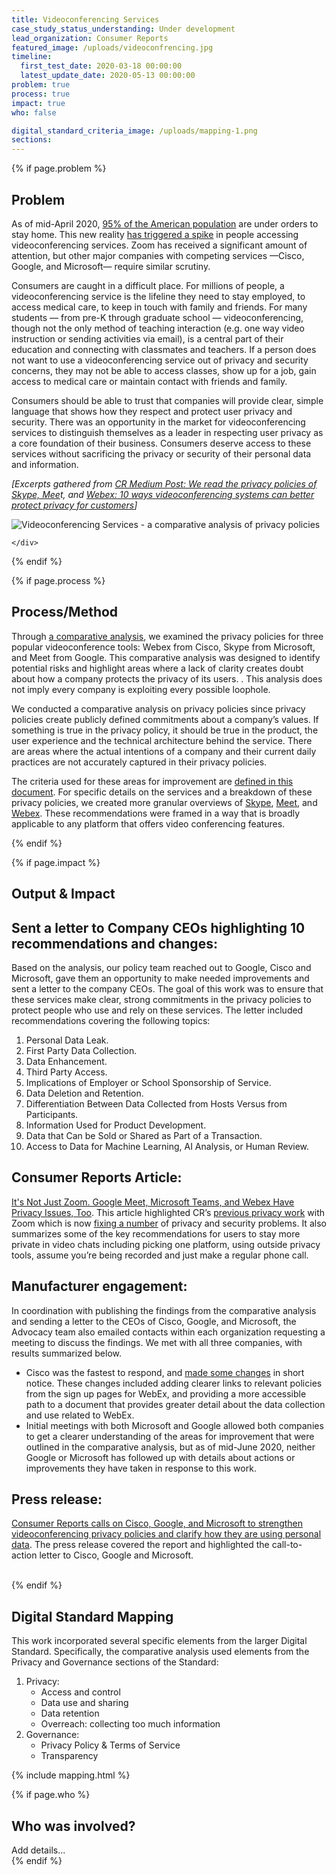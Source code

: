 ```yaml
---
title: Videoconferencing Services
case_study_status_understanding: Under development
lead_organization: Consumer Reports
featured_image: /uploads/videoconfrencing.jpg
timeline:
  first_test_date: 2020-03-18 00:00:00
  latest_update_date: 2020-05-13 00:00:00
problem: true
process: true
impact: true
who: false

digital_standard_criteria_image: /uploads/mapping-1.png
sections:
---
```



{% if page.problem %}
<section class="overflow-visible">
  <div class="container">
    <div class="row case-study-label">
      <div class="col-12 col-lg-4 || d-block  text-lg-right ">
        <div class="sticky-top ">
          <h2 class="editable h1">Problem</h2>
          <div class="editable"></div>
        </div>
      </div>
      <div class="col-12 col-lg-8 ">
        <div class="editable">
    <p>As of mid-April 2020, <a target="_blank" rel="noopener"
    href="https://www.nytimes.com/interactive/2020/us/coronavirus-stay-at-home-order.html">95%
    of the American population</a> are under orders to stay home. This new
    reality <a target="_blank" rel="noopener"
    href="https://www.appannie.com/en/insights/market-data/video-conferencing-apps-surge-coronavirus/">has
    triggered a spike</a> in people accessing videoconferencing services. Zoom
    has received a significant amount of attention, but other major companies
    with competing services &mdash;Cisco, Google, and Microsoft&mdash; require
    similar scrutiny.</p><p>Consumers are caught in a difficult place. For
    millions of people, a videoconferencing service is the lifeline they need to
    stay employed, to access medical care, to keep in touch with family and
    friends. For many students &mdash; from pre-K through graduate school
    &mdash; videoconferencing, though not the only method of teaching
    interaction (e.g. one way video instruction or sending activities via
    email), is a central part of their education and connecting with classmates
    and teachers. If a person does not want to use a videoconferencing service
    out of privacy and security concerns, they may not be able to access
    classes, show up for a job, gain access to medical care or maintain contact
    with friends and family.</p><p>Consumers should be able to trust that
    companies will provide clear, simple language that shows how they respect
    and protect user privacy and security. There was an opportunity in the
    market for videoconferencing services to distinguish themselves as a leader
    in respecting user privacy as a core foundation of their business. Consumers
    deserve access to these services without sacrificing the privacy or security
    of their personal data and information.&nbsp;</p><p><em>[Excerpts gathered
    from <a target="_blank" rel="noopener"
    href="https://medium.com/cr-digital-lab/skype-meet-webex-videoconference-privacy-845bc8360fd3">CR
    Medium Post: We read the privacy policies of Skype, Mee</a>t, and <a
    target="_blank" rel="noopener"
    href="https://medium.com/cr-digital-lab/skype-meet-webex-videoconference-privacy-845bc8360fd3">Webex:
    10 ways videoconferencing systems can better protect privacy for
    customers</a>]</em></p>
    <p>
      <img src="/uploads/mapping-01-inline.png" alt="Videoconferencing Services - a comparative analysis of privacy policies"/>
    </p>
        </div>
      </div>

    </div>
  </div>
</section>
{% endif %}

{% if page.process %}
<section class="bg-grey overflow-visible">
  <div class="container">
    <div class="row case-study-label">
      <div class="col-12 col-lg-4 case-study-label d-flex text-lg-right flex-column">
        <div class="sticky-top">
          <h2 class="editable h1">Process/Method</h2>
          <div class="editable"></div>
        </div>
      </div>
      <div class="col-12 col-lg-8">
        <div class="editable">
    <p>Through <a target="_blank" rel="noopener"
    href="https://medium.com/cr-digital-lab/skype-meet-webex-videoconference-privacy-845bc8360fd3">a
    comparative analysis</a>, we examined the privacy policies for three popular
    videoconference tools: Webex from Cisco, Skype from Microsoft, and Meet from
    Google. This comparative analysis was designed to identify potential risks
    and highlight areas where a lack of clarity creates doubt about how a
    company protects the privacy of its users. . This analysis does not imply
    every company is exploiting every possible loophole.&nbsp;</p><p>We
    conducted a comparative analysis on privacy policies since privacy policies
    create publicly defined commitments about a company&rsquo;s values. If
    something is true in the privacy policy, it should be true in the product,
    the user experience and the technical architecture behind the service. There
    are areas where the actual intentions of a company and their current daily
    practices are not accurately captured in their privacy policies.</p><p>The
    criteria used for these areas for improvement are <a target="_blank"
    rel="noopener"
    href="https://medium.com/cr-digital-lab/comparative-analysis-rubric-2d999ed0fa69">defined
    in this document</a>. For specific details on the services and a breakdown
    of these privacy policies, we created more granular overviews of <a
    target="_blank" rel="noopener"
    href="https://medium.com/cr-digital-lab/skype-teams-microsoft-policy-review-299bd1403c4b">Skype</a>,
    <a target="_blank" rel="noopener"
    href="https://medium.com/cr-digital-lab/meet-duo-hangout-google-policy-review-deae151cd773">Meet</a>,
    and <a target="_blank" rel="noopener"
    href="https://medium.com/cr-digital-lab/webex-cisco-policy-review-3608a1eafddf">Webex</a>.
    These recommendations were framed in a way that is broadly applicable to any
    platform that offers video conferencing features.&nbsp;</p>
        </div>
      </div>
    </div>
  </div>
</section>
{% endif %}

{% if page.impact %}
<section class="overflow-visible">
  <div class="container">
    <div class="row case-study-label">
      <div class="col-12 col-lg-4 || case-study-label || d-block text-lg-right">
        <div class="sticky-top">
          <h2 class="editable h1">Output & Impact</h2>
          <div class="editable"></div>
        </div>
      </div>
      <div class="col-12 col-lg-8">
        <div class="editable">
    <h2>Sent a letter to Company CEOs highlighting 10 recommendations and
    changes:</h2><p>Based on the analysis, our policy team reached out to
    Google, Cisco and Microsoft, gave them an opportunity to make needed
    improvements and sent a letter to the company CEOs. The goal of this work
    was to ensure that these services make clear, strong commitments in the
    privacy policies to protect people who use and rely on these services. The
    letter included recommendations covering the following
    topics:&nbsp;</p><ol><li>Personal Data Leak.</li><li>First Party Data
    Collection.</li><li>Data Enhancement.</li><li>Third Party
    Access.</li><li>Implications of Employer or School Sponsorship of
    Service.</li><li>Data Deletion and Retention.</li><li>Differentiation
    Between Data Collected from Hosts Versus from
    Participants.</li><li>Information Used for Product Development.</li><li>Data
    that Can be Sold or Shared as Part of a Transaction.</li><li>Access to Data
    for Machine Learning, AI Analysis, or Human Review.</li></ol><h2>Consumer
    Reports Article:</h2><p><a target="_blank" rel="noopener"
    href="https://www.consumerreports.org/video-conferencing-services/videoconferencing-privacy-issues-google-microsoft-webex/">It's
    Not Just Zoom. Google Meet, Microsoft Teams, and Webex Have Privacy Issues,
    Too</a>. This article highlighted CR&rsquo;s <a target="_blank"
    rel="noopener"
    href="https://www.consumerreports.org/video-conferencing-services/zoom-teleconferencing-privacy-concerns/">previous
    privacy work</a> with Zoom which is now <a target="_blank" rel="noopener"
    href="https://www.consumerreports.org/video-conferencing-services/zoom-updates-user-privacy-security/">fixing
    a number</a> of privacy and security problems. It also summarizes some of
    the key recommendations for users to stay more private in video chats
    including picking one platform, using outside privacy tools, assume
    you&rsquo;re being recorded and just make a regular phone
    call.</p><h2>Manufacturer engagement:&nbsp;</h2><p>In coordination with
    publishing the findings from the comparative analysis and sending a letter
    to the CEOs of Cisco, Google, and Microsoft, the Advocacy team also emailed
    contacts within each organization requesting a meeting to discuss the
    findings. We met with all three companies, with results summarized
    below.</p><ul><li>Cisco was the fastest to respond, and <a target="_blank"
    rel="noopener"
    href="https://www.consumerreports.org/video-conferencing-services/cisco-clarifies-privacy-policy-for-webex-videoconferencing/">made
    some changes</a> in short notice. These changes included adding clearer
    links to relevant policies from the sign up pages for WebEx, and providing a
    more accessible path to a document that provides greater detail about the
    data collection and use related to WebEx.</li><li>Initial meetings with both
    Microsoft and Google allowed both companies to get a clearer understanding
    of the areas for improvement that were outlined in the comparative analysis,
    but as of mid-June 2020, neither Google or Microsoft has followed up with
    details about actions or improvements they have taken in response to this
    work.</li></ul><h2>Press release:</h2><p><a target="_blank" rel="noopener"
    href="https://advocacy.consumerreports.org/press_release/consumer-reports-calls-on-cisco-google-and-microsoft-to-strengthen-privacy-policies-and-clarify-how-they-are-using-personal-data/">Consumer
    Reports calls on Cisco, Google, and Microsoft to strengthen
    videoconferencing privacy policies and clarify how they are using personal
    data</a>. The press release covered the report and highlighted the
    call-to-action letter to Cisco, Google and Microsoft.<br />&nbsp;</p>
        </div>
      </div>
    </div>
  </div>
</section>
{% endif %}


<section class="bg-grey overflow-visible">
  <div class="container">
    <div class="row case-study-label">
      <div class="col-12 col-lg-4 case-study-label d-block text-lg-right">
        <div class="sticky-top">
          <h2 class="editable h1">Digital Standard Mapping</h2>
          <div class="editable"></div>
        </div>
      </div>
      <div class="col-12 col-lg-8">
        <div class="editable">
    <p>This work incorporated several specific elements from the larger Digital
    Standard. Specifically, the comparative analysis used elements from the
    Privacy and Governance sections of the
    Standard:</p><ol><li>Privacy:<ul><li>Access and control</li><li>Data use and
    sharing</li><li>Data retention</li><li>Overreach: collecting too much
    information</li></ul></li><li>Governance:<ul><li>Privacy Policy &amp; Terms
    of Service</li><li>Transparency</li></ul></li></ol>
        </div>
      </div>
    </div>
    {% include mapping.html %}
  </div>
</section>


{% if page.who %}
  <section class="overflow-visible">
    <div class="container">
      <div class="row case-study-label">
        <div class="col-12 col-lg-4 case-study-label d-block text-lg-right">
          <h2 class="editable h1">Who was involved?</h2>
          <div class="editable"></div>
        </div>
        <div class="col-12 col-lg-8">
          <div class="editable">
            Add details...
          </div>
        </div>
      </div>
    </div>
  </section>
{% endif %}